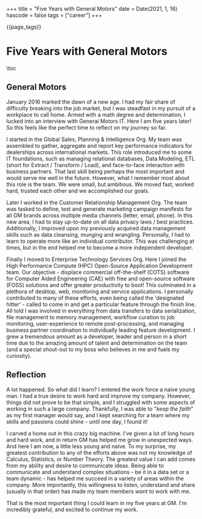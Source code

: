 +++
title = "Five Years with General Motors"
date = Date(2021, 1, 16)
hascode = false
tags = ["career"]
+++

{{page_tags}}

# Five Years with General Motors

\toc

## General Motors

January 2016 marked the dawn of a new age. I had my fair share of difficulty
breaking into the job market, but I was steadfast in my pursuit of a workplace
to call home. Armed with a math degree and determination, I lucked into an
interview with General Motors IT. Here I am five years later! So this feels
like the perfect time to reflect on my journey so far.

I started in the Global Sales, Planning & Intelligence Org. My team was
assembled to gather, aggregate and report key performance indicators for
dealerships across international markets. This role introduced me to some IT
foundations, such as managing relational databases, Data Modeling, ETL
(short for Extract / Transform / Load), and face-to-face interaction with
business partners. That last skill being perhaps the most important and would
serve me well in the future. However, what I remember most about this role is
the team. We were small, but ambitious. We moved fast, worked hard, trusted
each other and we accomplished our goals.

Later I worked in the Customer Relationship Management Org. The team was tasked
to define, test and generate marketing campaign manifests for all GM brands
across multiple media channels (letter, email, phone). In this new area, I had
to stay up-to-date on all data privacy laws / best practices. Additionally, I
improved upon my previously acquired data management skills such as data
cleansing, munging and wrangling. Personally, I had to learn to operate more
like an individual contributor. This was challenging at times, but in the end
helped me to become a more independent developer.

Finally I moved to Enterprise Technology Services Org. Here I joined the High
Performance Compute (HPC) Open-Source Application Development team. Our
objective - displace commercial off-the-shelf (COTS) software for Computer Aided
Engineering (CAE) with free and open-source software (FOSS) solutions and offer
greater productivity to boot! This culminated in a plethora of desktop, web,
monitoring and service applications. I personally contributed to many of these
efforts, even being called the 'designated hitter’ - called to come in and get
a particular feature through the finish line. All told I was involved in
everything from data transfers to data serialization, file management to memory
management, workflow curation to job monitoring, user-experience to remote
post-processing, and managing business partner coordination to individually
leading feature development. I grew a tremendous amount as a developer, leader
and person in a short time due to the amazing amount of talent and
determination on the team (and a special shout-out to my boss who believes in
me and fuels my curiosity).

## Reflection
A lot happened. So what did I learn? I entered the work force a naive young man.
I had a true desire to work hard and improve my company. However, things did not
prove to be that simple, and I struggled with some aspects of working in such a
large company. Thankfully, I was able to "_keep the faith_" as my first manager
would say, and I kept searching for a team where my skills and passions could
shine - until one day, I found it!

I carved a home out in this crazy big machine. I've given a lot of long hours
and hard work, and in return GM has helped me grow in unexpected ways. And here
I am now, a little less young and naive. To my surprise, my greatest
contribution to any of the efforts above was not my knowledge of Calculus,
Statistics, or Number Theory. The greatest value I can add comes from my ability
and desire to communicate ideas. Being able to communicate and understand
complex situations - be it in a data set or a team dynamic - has helped me
succeed in a variety of areas within the company. More importantly, this
willingness to listen, understand and share (usually in that order) has made my
team members _want_ to work with me.

That is the most important thing I could learn in my five years at GM.
I'm incredibly grateful, and excited to continue my work.

